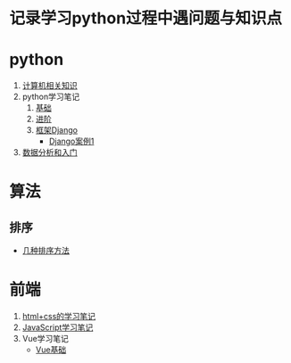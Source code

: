 记录学习python过程中遇问题与知识点
====

# python
1. [计算机相关知识](./python/pc.md)
2. python学习笔记
    1. [基础](./python/python1.md)
    2. [进阶](./python/python2.md)
    3. [框架Django](./python/python3.md)
        - [Django案例1](./python/django1.md)
3. [数据分析和入门](./python/data.md)

# 算法
## 排序
- [几种排序方法](./sort/sort.md)

# 前端
1. [html+css的学习笔记](./html/html.md)
2. [JavaScript学习笔记](./html/js.md)
3. Vue学习笔记
    - [Vue基础](./html/vue1.md)
